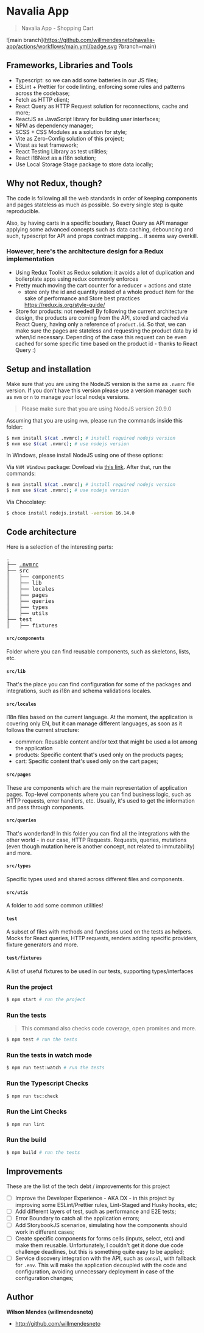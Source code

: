 # Navalia App

> Navalia App - Shopping Cart

![main branch](https://github.com/willmendesneto/navalia-app/actions/workflows/main.yml/badge.svg
?branch=main)

## Frameworks, Libraries and Tools

- Typescript: so we can add some batteries in our JS files;
- ESLint + Prettier for code linting, enforcing some rules and patterns across the codebase;
- Fetch as HTTP client;
- React Query as HTTP Request solution for reconnections, cache and more;
- ReactJS as JavaScript library for building user interfaces;
- NPM as dependency manager;
- SCSS + CSS Modules as a solution for style;
- Vite as Zero-Config solution of this project;
- Vitest as test framework;
- React Testing Library as test utilities;
- React i18Next as a i18n solution;
- Use Local Storage Stage package to store data locally;

## Why not Redux, though?

The code is following all the web standards in order of keeping components and pages stateless as much as possible. So every single step is quite reproducible.

Also, by having carts in a specific boudary, React Query as API manager applying some advanced concepts such as data caching, debouncing and such, typescript for API and props contract mapping... it seems way overkill.

### However, here's the architecture design for a Redux implementation

- Using Redux Toolkit as Redux solution: it avoids a lot of duplication and boilerplate apps using redux commonly enforces
- Pretty much moving the cart counter for a reducer + actions and state
  - store only the id and quantity insted of a whole product item for the sake of performance and Store best practices https://redux.js.org/style-guide/
- Store for products: not needed! By following the current architecture design, the products are coming from the API, stored and cached via React Query, having only a reference of `product.id`. So that, we can make sure the pages are stateless and requesting the product data by id when/id necessary. Depending of the case this request can be even cached for some specific time based on the product id - thanks to React Query :) 

## Setup and installation

Make sure that you are using the NodeJS version is the same as `.nvmrc` file version. If you don't have this version please use a version manager such as `nvm` or `n` to manage your local nodejs versions.

> Please make sure that you are using NodeJS version 20.9.0

Assuming that you are using `nvm`, please run the commands inside this folder:

```bash
$ nvm install $(cat .nvmrc); # install required nodejs version
$ nvm use $(cat .nvmrc); # use nodejs version
```

In Windows, please install NodeJS using one of these options:

Via `NVM Windows` package: Dowload via [this link](https://github.com/coreybutler/nvm-windows). After that, run the commands:

```bash
$ nvm install $(cat .nvmrc); # install required nodejs version
$ nvm use $(cat .nvmrc); # use nodejs version
```

Via Chocolatey:

```bash
$ choco install nodejs.install -version 16.14.0
```

## Code architecture

Here is a selection of the interesting parts:

<pre>
.
├── <a href="#nvmrc" title=".nvmrc file">.nvmrc</a>
├── src
│   ├── components
│   ├── lib
│   ├── locales
│   ├── pages
│   ├── queries
│   ├── types
│   ├── utils
├── test
│   ├── fixtures
</pre>

#### `src/components`

Folder where you can find reusable components, such as skeletons, lists, etc.

#### `src/lib`

That's the place you can find configuration for some of the packages and integrations, such as i18n and schema validations locales.

#### `src/locales`

I18n files based on the current language. At the moment, the application is covering only EN, but it can manage different languages, as soon as it follows the current structure:

- commmon: Reusable content and/or text that might be used a lot among the application
- products: Specific content that's used only on the products pages;
- cart: Specific content that's used only on the cart pages;

#### `src/pages`

These are components which are the main representation of application pages. Top-level components where you can find business logic, such as HTTP requests, error handlers, etc. Usually, it's used to get the information and pass through components.

#### `src/queries`

That's wonderland! In this folder you can find all the integrations with the other world - in our case, HTTP Requests. Requests, queries, mutations (even though mutation here is another concept, not related to immutability) and more.

#### `src/types`

Specific types used and shared across different files and components.

#### `src/utis`

A folder to add some common utilities!

#### `test`

A subset of files with methods and functions used on the tests as helpers. Mocks for React queries, HTTP requests, renders adding specific providers, fixture generators and more.

#### `test/fixtures`

A list of useful fixtures to be used in our tests, supporting types/interfaces


### Run the project

```bash
$ npm start # run the project
```

### Run the tests

> This command also checks code coverage, open promises and more.

```bash
$ npm test # run the tests
```

### Run the tests in watch mode

```bash
$ npm run test:watch # run the tests
```

### Run the Typescript Checks

```bash
$ npm run tsc:check
```

### Run the Lint Checks

```bash
$ npm run lint
```

### Run the build

```bash
$ npm build # run the tests
```

## Improvements

These are the list of the tech debt / improvements for this project

- [ ] Improve the Developer Experience - AKA DX - in this project by improving some ESLint/Prettier rules, Lint-Staged and Husky hooks, etc;
- [ ] Add different layers of test, such as performance and E2E tests;
- [ ] Error Boundary to catch all the application errors;
- [ ] Add StorybookJS scenarios, simulating how the components should work in different cases;
- [ ] Create specific components for forms cells (inputs, select, etc) and make them reusable. Unfortunately, I couldn't get it done due code challenge deadlines, but this is something quite easy to be applied;
- [ ] Service discovery integration with the API, such as `consul`, with fallback for `.env`. This will make the application decoupled with the code and configuration, avoiding unnecessary deployment in case of the configuration changes;

## Author

**Wilson Mendes (willmendesneto)**

- <http://github.com/willmendesneto>
